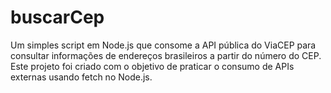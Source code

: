 # buscarCep
Um simples script em Node.js que consome a API pública do ViaCEP para consultar informações de endereços brasileiros a partir do número do CEP. Este projeto foi criado com o objetivo de praticar o consumo de APIs externas usando fetch no Node.js.

